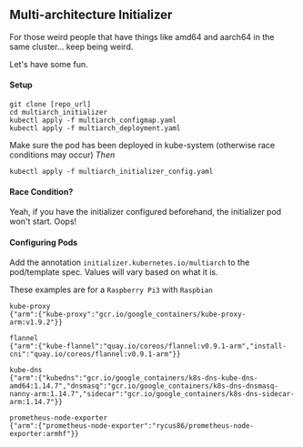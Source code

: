 ## Multi-architecture Initializer

For those weird people that have things like amd64 and aarch64 in the same cluster... keep being weird.

Let's have some fun.

#### Setup

```
git clone [repo_url]
cd multiarch_initializer
kubectl apply -f multiarch_configmap.yaml
kubectl apply -f multiarch_deployment.yaml
```
Make sure the pod has been deployed in kube-system (otherwise race conditions may occur)
*Then*
```
kubectl apply -f multiarch_initializer_config.yaml
```

#### Race Condition?
Yeah, if you have the initializer configured beforehand, the initializer pod won't start. Oops!

#### Configuring Pods

Add the annotation `initializer.kubernetes.io/multiarch` to the pod/template spec. Values will vary based on what it is.

These examples are for a `Raspberry Pi3` with `Raspbian`
```
kube-proxy
{"arm":{"kube-proxy":"gcr.io/google_containers/kube-proxy-arm:v1.9.2"}}

flannel
{"arm":{"kube-flannel":"quay.io/coreos/flannel:v0.9.1-arm","install-cni":"quay.io/coreos/flannel:v0.9.1-arm"}}

kube-dns
{"arm":{"kubedns":"gcr.io/google_containers/k8s-dns-kube-dns-amd64:1.14.7","dnsmasq":"gcr.io/google_containers/k8s-dns-dnsmasq-nanny-arm:1.14.7","sidecar":"gcr.io/google_containers/k8s-dns-sidecar-arm:1.14.7"}}

prometheus-node-exporter
{"arm":{"prometheus-node-exporter":"rycus86/prometheus-node-exporter:armhf"}}
```
